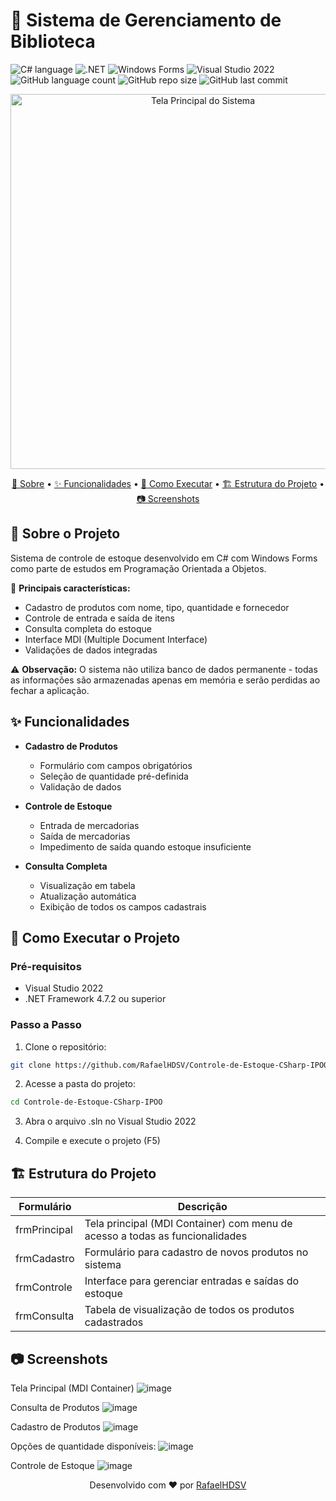 # 📙 Sistema de Gerenciamento de Biblioteca

![C# language](https://img.shields.io/badge/C%23-239120?style=for-the-badge&logo=csharp&logoColor=white)
![.NET](https://img.shields.io/badge/.NET-512BD4?style=for-the-badge&logo=dotnet&logoColor=white)
![Windows Forms](https://img.shields.io/badge/Windows%20Forms-0078D4?style=for-the-badge&logo=windows&logoColor=white)
![Visual Studio 2022](https://img.shields.io/badge/Visual_Studio-5C2D91?style=for-the-badge&logo=visual%20studio&logoColor=white)
![GitHub language count](https://img.shields.io/github/languages/count/RafaelHDSV/Sistema-de-Gerenciamento-de-Biblioteca?style=for-the-badge)
![GitHub repo size](https://img.shields.io/github/repo-size/RafaelHDSV/Sistema-de-Gerenciamento-de-Biblioteca?style=for-the-badge)
![GitHub last commit](https://img.shields.io/github/last-commit/RafaelHDSV/Controle-de-Estoque-CSharp-IPOO?style=for-the-badge)

<p align="center">
  <img src="https://github.com/user-attachments/assets/86f75661-ebb2-4f13-a40a-62d76fbbf9f8" alt="Tela Principal do Sistema" width="600">
</p>

<p align="center">
    <a href="#about">📌 Sobre</a> • 
    <a href="#features">✨ Funcionalidades</a> • 
    <a href="#started">🚀 Como Executar</a> • 
    <a href="#structure">🏗️ Estrutura do Projeto</a> • 
    <a href="#screenshots">📷 Screenshots</a>
</p>

<h2 id="about">📌 Sobre o Projeto</h2>

Sistema de controle de estoque desenvolvido em C# com Windows Forms como parte de estudos em Programação Orientada a Objetos. 

🔹 **Principais características:**
- Cadastro de produtos com nome, tipo, quantidade e fornecedor
- Controle de entrada e saída de itens
- Consulta completa do estoque
- Interface MDI (Multiple Document Interface)
- Validações de dados integradas

⚠️ **Observação:** O sistema não utiliza banco de dados permanente - todas as informações são armazenadas apenas em memória e serão perdidas ao fechar a aplicação.

<h2 id="features">✨ Funcionalidades</h2>

- **Cadastro de Produtos**
  - Formulário com campos obrigatórios
  - Seleção de quantidade pré-definida
  - Validação de dados

- **Controle de Estoque**
  - Entrada de mercadorias
  - Saída de mercadorias
  - Impedimento de saída quando estoque insuficiente

- **Consulta Completa**
  - Visualização em tabela
  - Atualização automática
  - Exibição de todos os campos cadastrais

<h2 id="started">🚀 Como Executar o Projeto</h2>

### Pré-requisitos
- Visual Studio 2022
- .NET Framework 4.7.2 ou superior

### Passo a Passo

1. Clone o repositório:
```bash
git clone https://github.com/RafaelHDSV/Controle-de-Estoque-CSharp-IPOO.git
```

2.  Acesse a pasta do projeto:
```bash
cd Controle-de-Estoque-CSharp-IPOO
```

3.  Abra o arquivo .sln no Visual Studio 2022

4.  Compile e execute o projeto (F5)

<h2 id="structure">🏗️ Estrutura do Projeto</h2>

| Formulário | Descrição
|----------------------|-----------------------------------------------------
| frmPrincipal | Tela principal (MDI Container) com menu de acesso a todas as funcionalidades
| frmCadastro | Formulário para cadastro de novos produtos no sistema
| frmControle | Interface para gerenciar entradas e saídas do estoque
| frmConsulta | Tabela de visualização de todos os produtos cadastrados

<h2 id="screenshots">📷 Screenshots</h2>

Tela Principal (MDI Container)
![image](https://github.com/user-attachments/assets/aca14c72-377e-47f7-ba54-8c43405fc1ef)

Consulta de Produtos
![image](https://github.com/user-attachments/assets/917073ae-ba17-40fc-9d39-23240bdd8ad6)

Cadastro de Produtos
![image](https://github.com/user-attachments/assets/207ac9eb-92d1-4e53-931a-47e09da6bac3)

Opções de quantidade disponíveis:
![image](https://github.com/user-attachments/assets/8b887a92-91b9-4546-aa2a-3f148a63c8cd)

Controle de Estoque
![image](https://github.com/user-attachments/assets/fa815907-1436-4fa8-bcf8-7848a27561b2)

<p align="center"> Desenvolvido com ❤️ por <a href="https://github.com/RafaelHDSV">RafaelHDSV</a> </p>
